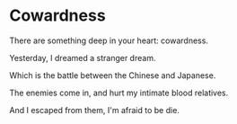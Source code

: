 # Cowardness

There are something deep in your heart: cowardness.

Yesterday, I dreamed a stranger dream.

Which is the battle between the Chinese and Japanese.

The enemies come in, and hurt my intimate blood relatives.

And I escaped from them, I'm afraid to be die.

